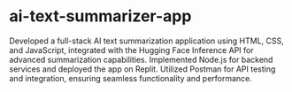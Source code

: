 # ai-text-summarizer-app
 Developed a full-stack AI text summarization application using HTML, CSS, and JavaScript, integrated with the Hugging Face Inference API for advanced summarization capabilities. Implemented Node.js for backend services and deployed the app on Replit. Utilized Postman for API testing and integration, ensuring seamless functionality and performance.
